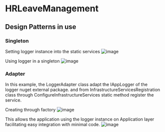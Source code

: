 # HRLeaveManagement

## Design Patterns in use

### Singleton

Setting logger instance into the static services
![image](https://github.com/rescatado182/HRLeaveManagement.Clean/assets/3597508/c80ec5a9-08e6-4a1e-9f9d-482729d47e5c)

Using logger in a singleton
![image](https://github.com/rescatado182/HRLeaveManagement.Clean/assets/3597508/e6b3bf1b-93f4-49c0-8d92-32568ef681a4)


### Adapter

 In this example, the LoggerAdapter<T> class adapt the IAppLogger<T> of the logger nuget external package.
 and from InfrastructureServicesRegistration class through ConfigureInfrastructureServices static method register the service.
 
 Creating through factory
![image](https://github.com/rescatado182/HRLeaveManagement.Clean/assets/3597508/b8b4df94-fdf3-4fe2-a87f-072936f88232)


 This allows the application using the logger instance on Application layer facilitating easy integration with minimal code. 
![image](https://github.com/rescatado182/HRLeaveManagement.Clean/assets/3597508/6be4a7ae-f306-47b7-8a56-644c907e827e)

